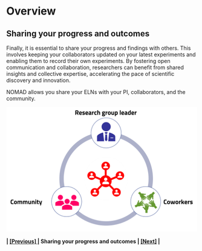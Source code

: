 # Overview
## **Sharing your progress and outcomes**

Finally, it is essential to share your progress and findings with others. This involves keeping your collaborators updated on your latest experiments and enabling them to record their own experiments. By fostering open communication and collaboration, researchers can benefit from shared insights and collective expertise, accelerating the pace of scientific discovery and innovation.

NOMAD allows you share your ELNs with your PI, collaborators, and the community. 

![Alt text](images/Overview/5.png)

**| [[Previous] ](5_03_Overview_manage.md) |   Sharing your progress and outcomes    | [[Next]](5A_0_Getting_started.md) |**
